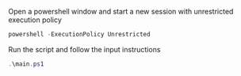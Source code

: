 
Open a powershell window and start a new session with unrestricted execution policy
```powershell
powershell -ExecutionPolicy Unrestricted
```

Run the script and follow the input instructions
```powershell
.\main.ps1
```
